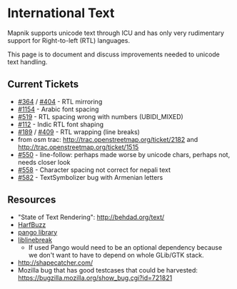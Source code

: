 # International Text

Mapnik supports unicode text through ICU and has only very rudimentary support for Right-to-left (RTL) languages.

This page is to document and discuss improvements needed to unicode text handling.

## Current Tickets

* [#364](https://github.com/mapnik/mapnik/issues/364) / [#404](https://github.com/mapnik/mapnik/issues/404) - RTL mirroring
* [#1154](https://github.com/mapnik/mapnik/issues/1154) - Arabic font spacing
* [#519](https://github.com/mapnik/mapnik/issues/519) - RTL spacing wrong with numbers (UBIDI_MIXED)
* [#112](https://github.com/mapnik/mapnik/issues/112) - Indic RTL font shaping
* [#189](https://github.com/mapnik/mapnik/issues/189) / [#409](https://github.com/mapnik/mapnik/issues/409) - RTL wrapping (line breaks)
* from osm trac: <http://trac.openstreetmap.org/ticket/2182> and <http://trac.openstreetmap.org/ticket/1515>
* [#550](https://github.com/mapnik/mapnik/issues/550) - line-follow: perhaps made worse by unicode chars, perhaps not, needs closer look
* [#558](https://github.com/mapnik/mapnik/issues/558) - Character spacing not correct for nepali text
* [#582](https://github.com/mapnik/mapnik/issues/582) - TextSymbolizer bug with Armenian letters

## Resources

* "State of Text Rendering": <http://behdad.org/text/>
* [HarfBuzz](http://www.freedesktop.org/wiki/Software/HarfBuzz)
* [pango library](http://www.pango.org/)
* [liblinebreak](http://vimgadgets.sourceforge.net/liblinebreak/)
    * If used Pango would need to be an optional dependency because we don't want to have to depend on whole GLib/GTK stack.
* <http://shapecatcher.com/>
* Mozilla bug that has good testcases that could be harvested: <https://bugzilla.mozilla.org/show_bug.cgi?id=721821>
